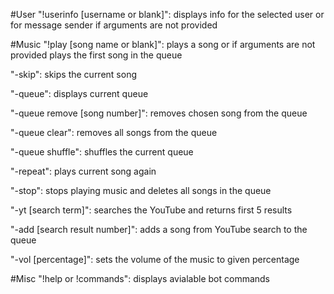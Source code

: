 #User
"!userinfo [username or blank]": displays info for the selected user or for message sender if arguments are not provided

#Music
"!play [song name or blank]": plays a song or if arguments are not provided plays the first song in the queue

"-skip": skips the current song

"-queue": displays current queue

"-queue remove [song number]": removes chosen song from the queue

"-queue clear": removes all songs from the queue

"-queue shuffle": shuffles the current queue

"-repeat": plays current song again

"-stop": stops playing music and deletes all songs in the queue

"-yt [search term]": searches the YouTube and returns first 5 results

"-add [search result number]": adds a song from YouTube search to the queue

"-vol [percentage]": sets the volume of the music to given percentage

#Misc
"!help or !commands": displays avialable bot commands
